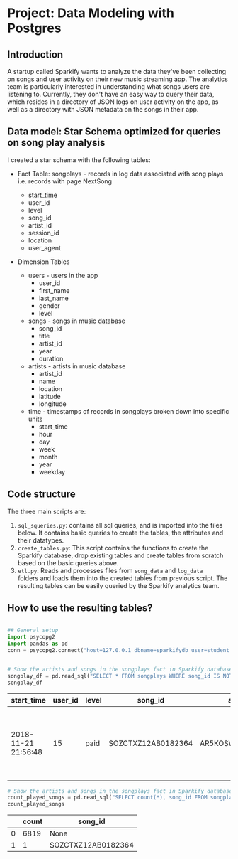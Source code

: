 # Project: Data Modeling with Postgres


## Introduction
A startup called Sparkify wants to analyze the data they've been collecting on songs and user activity on their new music streaming app. The analytics team is particularly interested in understanding what songs users are listening to. Currently, they don't have an easy way to query their data, which resides in a directory of JSON logs on user activity on the app, as well as a directory with JSON metadata on the songs in their app.

## Data model: Star Schema optimized for queries on song play analysis
I created a star schema with the following tables:

- Fact Table: songplays - records in log data associated with song plays i.e. records with page NextSong
    - start_time
    - user_id
    - level
    - song_id
    - artist_id
    - session_id
    - location
    - user_agent  
    
- Dimension Tables
    - users - users in the app
        - user_id
        - first_name
        - last_name
        - gender
        - level
    - songs - songs in music database
        - song_id
        - title
        - artist_id
        - year
        - duration
    - artists - artists in music database
        - artist_id
        - name
        - location
        - latitude
        - longitude
    - time - timestamps of records in songplays broken down into specific units
        - start_time
        - hour
        - day
        - week
        - month
        - year
        - weekday
        
## Code structure
The three main scripts are:

1. `sql_squeries.py`: contains all sql queries, and is imported into the files below. It contains basic queries to create the tables, the attributes and their datatypes.
2. `create_tables.py`: This script contains the functions to create the Sparkify database, drop existing tables and create tables from scratch based on the basic queries above. 
3. `etl.py`: Reads and processes files from `song_data` and `log_data` folders and loads them into the created tables from previous script. The resulting tables can be easily queried by the Sparkify analytics team.

        
## How to use the resulting tables?

```python

## General setup
import psycopg2
import pandas as pd
conn = psycopg2.connect("host=127.0.0.1 dbname=sparkifydb user=student password=student")


# Show the artists and songs in the songplays fact in Sparkify database
songplay_df = pd.read_sql("SELECT * FROM songplays WHERE song_id IS NOT NULL AND artist_id IS NOT NULL", conn)
songplay_df
```

| start_time          | user_id | level | song_id            | artist_id          | session_id | location                           | user_agent                                                                                                                                |
|---------------------|---------|-------|--------------------|--------------------|------------|------------------------------------|-------------------------------------------------------------------------------------------------------------------------------------------|
| 2018-11-21 21:56:48 | 15      | paid  | SOZCTXZ12AB0182364 | AR5KOSW1187FB35FF4 | 818        | Chicago-Naperville-Elgin, IL-IN-WI | "Mozilla/5.0 (X11; Linux x86_64) AppleWebKit/537.36 (KHTML, like Gecko) Ubuntu Chromium/36.0.1985.125 Chrome/36.0.1985.125 Safari/537.36" |


```python
# Show the artists and songs in the songplays fact in Sparkify database
count_played_songs = pd.read_sql("SELECT count(*), song_id FROM songplays GROUP BY song_id", conn)
count_played_songs
```

|   | count | song_id            |
|---|-------|--------------------|
| 0 | 6819  | None               |
| 1 | 1     | SOZCTXZ12AB0182364 |